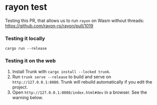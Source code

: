 # rayon test
Testing this PR, that allows us to run `rayon` on Wasm without threads: https://github.com/rayon-rs/rayon/pull/1019

### Testing it locally
`cargo run --release`

### Testing it on the web

1. Install Trunk with `cargo install --locked trunk`.
2. Run `trunk serve --release` to build and serve on `http://127.0.0.1:8080`. Trunk will rebuild automatically if you edit the project.
3. Open `http://127.0.0.1:8080/index.html#dev` in a browser. See the warning below.
